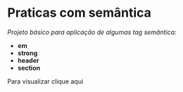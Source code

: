 <h1>Praticas com semântica</h1>

<p><em>Projeto básico para aplicação de algumas tag semântica:</em>

<ul> 
  <li><strong>em</strong></li>
  <li><strong>strong</strong></li>
  <li><strong>header</strong></li>
  <li><strong>section</strong></li>
</ul>
</p>

<p>Para visualizar clique aqui</p>
